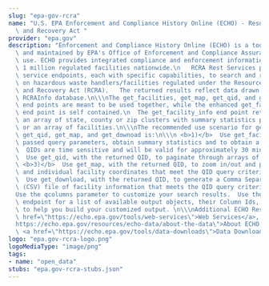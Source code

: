 ```yaml
---
slug: "epa-gov-rcra"
name: "U.S. EPA Enforcement and Compliance History Online (ECHO) - Resource Conservation\
  \ and Recovery Act "
provider: "epa.gov"
description: "Enforcement and Compliance History Online (ECHO) is a tool developed\
  \ and maintained by EPA's Office of Enforcement and Compliance Assurance for public\
  \ use. ECHO provides integrated compliance and enforcement information for over\
  \ 1 million regulated facilities nationwide.\n   RCRA Rest Services provides multiple\
  \ service endpoints, each with specific capabilities, to search and retrieve data\
  \ on hazardous waste handlers/facilities regulated under the Resource Conservation\
  \ and Recovery Act (RCRA).   The returned results reflect data drawn from EPA's\
  \ RCRAInfo database.\n\\\nThe get_facilities, get_map, get_qid, and get_download\
  \ end points are meant to be used together, while the enhanced get_facility_info\
  \ end point is self contained.\n  The get_facility_info end point returns either\
  \ an array of state, county or zip clusters with summary statistics per cluster\
  \ or an array of facilities.\n\\\nThe recommended use scenario for get_facilities,\
  \ get_qid, get_map, and get_downoad is:\n\\\n <b>1)</b>  Use get_facilities to validate\
  \ passed query parameters, obtain summary statistics and to obtain a query_id (QID).\
  \  QIDs are time sensitive and will be valid for approximately 30 minutes.\n <b>2)</b>\
  \  Use get_qid, with the returned QID, to paginate through arrays of facility results.\n\
  \ <b>3)</b>  Use get_map, with the returned QID, to zoom in/out and pan on the clustered\
  \ and individual facility coordinates that meet the QID query criteria.\n <b>4)</b>\
  \  Use get_download, with the returned QID, to generate a Comma Separated Value\
  \ (CSV) file of facility information that meets the QID query criteria.\n\\\n\\\n\
  Use the qcolumns parameter to customize your search results.  Use the Metadata service\
  \ endpoint for a list of available output objects, their Column Ids, and their definitions\
  \ to help you build your customized output. \n\\\nAdditional ECHO Resources:   <a\
  \ href=\"https://echo.epa.gov/tools/web-services\">Web Services</a>, <a href=\"\
  https://echo.epa.gov/resources/echo-data/about-the-data\">About ECHO's Data</a>,\
  \ <a href=\"https://echo.epa.gov/tools/data-downloads\">Data Downloads</a>\n "
logo: "epa.gov-rcra-logo.png"
logoMediaType: "image/png"
tags:
- name: "open_data"
stubs: "epa.gov-rcra-stubs.json"
---
```

